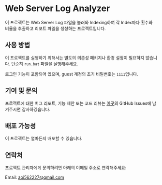 # Web Server Log Analyzer

이 프로젝트는 Web Server Log 파일을 불러와 Indexing하여 각 Index마다 횟수와 비율을 추출하고 리포트 파일을 생성하는 프로젝트입니다.

## 사용 방법

이 프로젝트를 실행하기 위해서는 별도의 의존성 패키지나 환경 설정이 필요하지 않습니다. 단순히 `run.bat` 파일을 실행해주세요.

로그인 기능이 포함되어 있으며, guest 계정의 초기 비밀번호는 `1111`입니다.

## 기여 및 문의

프로젝트에 대한 버그 리포트, 기능 제안 또는 코드 리뷰는 [이곳](https://github.com/aoi562227/sist_3_TSK/issues)의 GitHub Issues에 남겨주시면 감사하겠습니다.

## 배포 가능성

이 프로젝트는 얼마든지 배포할 수 있습니다.

## 연락처

프로젝트 관리자에게 문의하려면 아래의 이메일 주소로 연락해주세요:

Email: aoi562227@gmail.com
